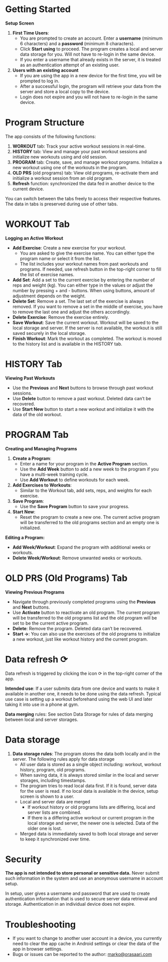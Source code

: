 # Getting Started

**Setup Screen**

1.  **First Time Users**:
    -   You are prompted to create an account. Enter a **username** (minimum 6 characters) and a **password** (minimum 8 characters).
    -   Click **Start using** to proceed. The program creates a local and server data storage for you. Will not have to re-login in the same device.
    -   If you enter a username that already exists in the server, it is treated as an authentication attempt of an existing user.
2.  **Users with an existing account**
    -   If you are using the app in a new device for the first time, you will be prompted to log in.
    -   After a successful login, the program will retrieve your data from the server and store a local copy to the device.
    -   Login does not expire and you will not have to re-login in the same device.

# Program Structure

The app consists of the following functions:

1.  **WORKOUT** tab: Track your active workout sessions in real-time.
2.  **HISTORY** tab: View and manage your past workout sessions and initialize new workouts using and old session.
3.  **PROGRAM** tab: Create, save, and manage workout programs. Initialize a new workout using one of the workouts in the program.
4.  **OLD PRS** (old programs) tab: View old programs, re-activate them and initialize a workout session from an old program.
5.  **Refresh** function: synchronized the data fed in another device to the current device.

You can switch between the tabs freely to access their respective features. The data in tabs is preserved during use of other tabs.

# WORKOUT Tab

**Logging an Active Workout**

-   **Add Exercise**: Create a new exercise for your workout.
    -   You are asked to give the exercise name. You can either type the program name or select it from the list.
    -   The list includes your workout names from past workouts and programs. If needed, use refresh button in the top-right corner to fill the list of exercise names.
-   **Add Set**: Add a set to the current exercise by entering the number of reps and weight (kg). You can either type in the values or adjust the number by pressing + and - buttons. When using buttons, amount of adjustment depends on the weight.
-   **Delete Set**: Remove a set. The last set of the exercise is always removed. If you want to remove a set in the middle of exercise, you have to remove the last one and adjust the others accordingly.
-   **Delete Exercise**: Remove the exercise entirely.
-   **Save Workout**: Save the current workout. Workout will be saved to the local storage and server. If the server is not available, the workout is still saved securely in the local storage.
-   **Finish Workout**: Mark the workout as completed. The workout is moved to the history list and is available in the HISTORY tab.

# HISTORY Tab

**Viewing Past Workouts**

-   Use the **Previous** and **Next** buttons to browse through past workout sessions.
-   Use **Delete** button to remove a past workout. Deleted data can’t be recovered.
-   Use **Start New** button to start a new workout and initialize it with the data of the old workout.

# PROGRAM Tab

**Creating and Managing Programs**

1.  **Create a Program**:
    -   Enter a name for your program in the **Active Program** section.
    -   Use the **Add Week** button to add a new week to the program if you have a multi-week training cycle.
    -   Use **Add Workout** to define workouts for each week.
2.  **Add Exercises to Workouts**:
    -   Similar to the Workout tab, add sets, reps, and weights for each exercise.
3.  **Save Program**:
    -   Use the **Save Program** button to save your progress.
4.  **Start New**:
    -   Reset the program to create a new one. The current active program will be transferred to the old programs section and an empty one is initialized.

**Editing a Program:**

-   **Add Week/Workout**: Expand the program with additional weeks or workouts.
-   **Delete Week/Workout**: Remove unwanted weeks or workouts.

# OLD PRS (Old Programs) Tab

**Viewing Previous Programs**

-   Navigate through previously completed programs using the **Previous** and **Next** buttons.
-   Use **Activate** button to reactivate an old program. The current program will be transferred to the old programs list and the old program will be set to be the current active program.
-   **Delete**: Remove the program. Deleted data can’t be recovered.
-   **Start →**: You can also use the exercises of the old programs to initialize a new workout, just like workout history and the current program.

# Data refresh ⟳

Data refresh is triggered by clicking the icon ⟳ in the top-right corner of the app.

**Intended use**: If a user submits data from one device and wants to make it available in another one, it needs to be done using the data refresh. Typical use case is setting up a workout beforehand using the web UI and later taking it into use in a phone at gym.

**Data merging** rules: See section Data Storage for rules of data merging between local and server storages.

# Data storage

1.  **Data storage rules**: The program stores the data both locally and in the server. The following rules apply for data storage
    -   All user data is stored as a single object including: workout, workout history, program, old programs.
    -   When saving data, it is always stored similar in the local and server storages, including timestamps.
    -   The program tries to read local data first. If it is found, server data for the user is read. If no local data is available in the device, setup screen is shown to a user.
    -   Local and server data are merged
        -   If workout history or old programs lists are differing, local and server lists are combined.
        -   If there is a differing active workout or current program in the local storage and server, the newer one is selected. Data of the older one is lost.
    -   Merged data is immediately saved to both local storage and server to keep it synchronized over time.

# Security

**The app is not intended to store personal or sensitive data.** Never submit such information in the system and use an anonymous username in account setup.

In setup, user gives a username and password that are used to create authentication information that is used to secure server data retrieval and storage. Authentication in an individual device does not expire.

# Troubleshooting

-   If you want to change to another user account in a device, you currently need to clear the app cache in Android settings or clear the data of the app in browser settings.
-   Bugs or issues can be reported to the author: marko@orasaari.com

